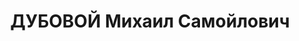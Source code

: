 ---
title: ДУБОВОЙ Михаил Самойлович
description: "1891 р. н., м. Лисянка, теп. Черкаська обл., прож. м. Вінниця, єврей,\
  \ із робітників, малописьменний, член ВКП(б), зав.відділом кадрів контори Хіммонтажбуд,\
  \ одруж. \n  Арешт. 11.10.1937 р. Звинувач. за ст. 54-10, 11 КК УРСР. За вироком\
  \ Верховного суду СРСР розстріляний 27.12.1937 р. \n  Реабіл. 17.09.1957."
---